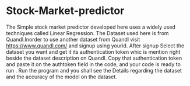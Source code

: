 # Stock-Market-predictor
The Simple stock market predictor developed here uses a widely used techniques called Linear Regression.
The Dataset used here is from Quandl.Inorder to use another dataset from Quandl visit https://www.quandl.com/ and signup using yourid.
After signup Select the dataset you want and get it its authentication token whic is mention right beside the dataset description on Quandl. 
Copy that authentication token and paste it on the authtoken field in the code, and your code is ready to run .
Run the program and you shall see the Details regarding the dataset and the accuracy of the model on the dataset.
